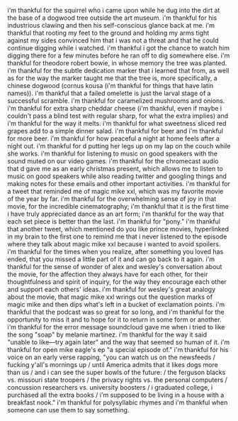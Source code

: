 i'm thankful for the squirrel who i came upon while he dug into the dirt at the base of a dogwood tree outside the art museum. i'm thankful for his industrious clawing and then his self-conscious glance back at me. i'm thankful that rooting my feet to the ground and holding my arms tight against my sides convinced him that i was not a threat and that he could continue digging while i watched. i'm thankful i got the chance to watch him digging there for a few minutes before he ran off to dig somewhere else. i'm thankful for theodore robert bowie, in whose memory the tree was planted. i'm thankful for the subtle dedication marker that i learned that from, as well as for the way the marker taught me that the tree is, more specifically, a chinese dogwood (cornus kousa (i'm thankful for things that have latin names)). i'm thankful that a failed omelette is just the larval stage of a successful scramble. i'm thankful for caramelized mushrooms and onions. i'm thankful for extra sharp cheddar cheese (i'm thankful, even if maybe i couldn't pass a blind test with regular sharp, for what the extra implies) and i'm thankful for the way it melts. i'm thankful for what sweetness sliced red grapes add to a simple dinner salad. i'm thankful for beer and i'm thankful for more beer. i'm thankful for how peaceful a night at home feels after a night out. i'm thankful for d putting her legs up on my lap on the couch while she works. i'm thankful for listening to music on good speakers with the sound muted on our video games. i'm thankful for the chromecast audio that d gave me as an early christmas present, which allows me to listen to music on good speakers while also reading twitter and googling things and making notes for these emails and other important activities. i'm thankful for a tweet that reminded me of magic mike xxl, which was my favorite movie of the year by far. i'm thankful for the overwhelming sense of joy in that movie, for the incredible cinematography; i'm thankful that it is the first time i have truly appreciated dance as an art form; i'm thankful for the way that each set piece is better than the last. i'm thankful for "pony." i'm thankful that another tweet, which mentioned do you like prince movies, hyperlinked in my brain to the first one to remind me that i never listened to the episode where they talk about magic mike xxl because i wanted to avoid spoilers. i'm thankful for the times when you realize, after something you loved has ended, that you missed a little part of it and can go back to it again. i'm thankful for the sense of wonder of alex and wesley's conversation about the movie, for the affection they always have for each other, for their thoughtfulness and spirit of inquiry, for the way they encourage each other and support each others' ideas. i'm thankful for wesley's great analogy about the movie, that magic mike xxl wrings out the question marks of magic mike and then dips what's left in a bucket of exclamation points. i'm thankful that the podcast was so great for so long, and i'm thankful for the opportunity to miss it and to hope for it to return in some form or another. i'm thankful for the error message soundcloud gave me when i tried to like the song "soap" by melanie martinez. i'm thankful for the way it said "unable to like—try again later" and the way that seemed so human of it. i'm thankful for open mike eagle's ep "a special episode of." i'm thankful for his voice on an early verse rapping, "you can watch us on the newsfeeds / fucking y'all's mornings up / until America admits that it likes dogs more than us / and i can see the super bowls of the future: / the ferguson blacks vs. missouri state troopers / the privacy rights vs. the personal computers / concussion researchers vs. university boosters / i graduated college, i purchased all the extra books / i'm supposed to be living in a house with a breakfast nook." i'm thankful for polysyllabic rhymes and i'm thankful when someone can use them to say something.